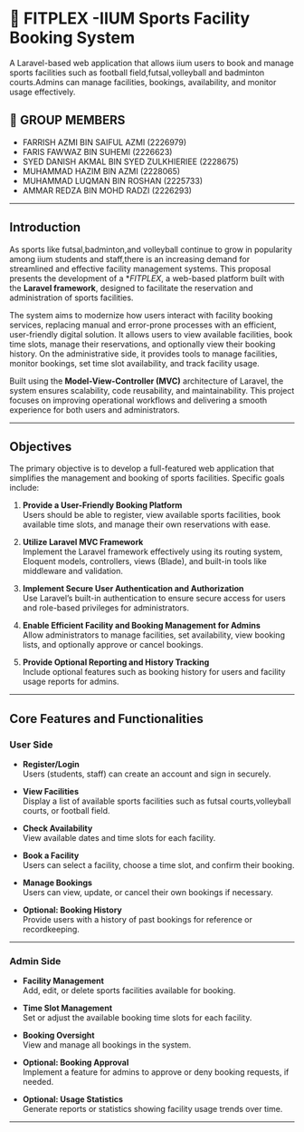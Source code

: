 # 🏐 FITPLEX -IIUM Sports Facility Booking System

A Laravel-based web application that allows iium users to book and manage sports facilities such as football field,futsal,volleyball and badminton courts.Admins can manage facilities, bookings, availability, and monitor usage effectively.

## 🚀 GROUP MEMBERS

- FARRISH AZMI BIN SAIFUL AZMI (2226979)
- FARIS FAWWAZ BIN SUHEMI (2226623)
- SYED DANISH AKMAL BIN SYED ZULKHIERIEE (2228675)
- MUHAMMAD HAZIM BIN AZMI (2228065)
- MUHAMMAD LUQMAN BIN ROSHAN (2225733)
- AMMAR REDZA BIN MOHD RADZI (2226293)

---

## Introduction

As sports like futsal,badminton,and volleyball continue to grow in popularity among iium students and staff,there is an increasing demand for streamlined and effective facility management systems. This proposal presents the development of a **FITPLEX*, a web-based platform built with the **Laravel framework**, designed to facilitate the reservation and administration of sports facilities.

The system aims to modernize how users interact with facility booking services, replacing manual and error-prone processes with an efficient, user-friendly digital solution. It allows users to view available facilities, book time slots, manage their reservations, and optionally view their booking history. On the administrative side, it provides tools to manage facilities, monitor bookings, set time slot availability, and track facility usage.

Built using the **Model-View-Controller (MVC)** architecture of Laravel, the system ensures scalability, code reusability, and maintainability. This project focuses on improving operational workflows and delivering a smooth experience for both users and administrators.

---

##  Objectives

The primary objective is to develop a full-featured web application that simplifies the management and booking of sports facilities. Specific goals include:

1. **Provide a User-Friendly Booking Platform**  
   Users should be able to register, view available sports facilities, book available time slots, and manage their own reservations with ease.

2. **Utilize Laravel MVC Framework**  
   Implement the Laravel framework effectively using its routing system, Eloquent models, controllers, views (Blade), and built-in tools like middleware and validation.

3. **Implement Secure User Authentication and Authorization**  
   Use Laravel’s built-in authentication to ensure secure access for users and role-based privileges for administrators.

4. **Enable Efficient Facility and Booking Management for Admins**  
   Allow administrators to manage facilities, set availability, view booking lists, and optionally approve or cancel bookings.

5. **Provide Optional Reporting and History Tracking**  
   Include optional features such as booking history for users and facility usage reports for admins.

---

## Core Features and Functionalities

### User Side

- **Register/Login**  
  Users (students, staff) can create an account and sign in securely.

- **View Facilities**  
  Display a list of available sports facilities such as futsal courts,volleyball courts, or football field.

- **Check Availability**  
  View available dates and time slots for each facility.

- **Book a Facility**  
  Users can select a facility, choose a time slot, and confirm their booking.

- **Manage Bookings**  
  Users can view, update, or cancel their own bookings if necessary.

- **Optional: Booking History**  
  Provide users with a history of past bookings for reference or recordkeeping.

---

### Admin Side

- **Facility Management**  
  Add, edit, or delete sports facilities available for booking.

- **Time Slot Management**  
  Set or adjust the available booking time slots for each facility.

- **Booking Oversight**  
  View and manage all bookings in the system.

- **Optional: Booking Approval**  
  Implement a feature for admins to approve or deny booking requests, if needed.

- **Optional: Usage Statistics**  
  Generate reports or statistics showing facility usage trends over time.

---


